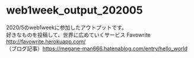 # web1week_output_202005
2020/5のweb1weekに参加したアウトプットです。  
好きなものを投稿して、世界に広めていくサービス Favowrite http://favowrite.herokuapp.com/  
（ブログ記事）https://megane-man666.hatenablog.com/entry/hello_world
